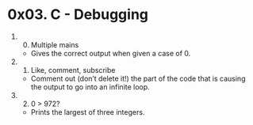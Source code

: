 # 0x03. C - Debugging

1. 0. Multiple mains
   - Gives the correct output when given a case of 0.

2. 1. Like, comment, subscribe
   - Comment out (don’t delete it!) the part of the code that is causing the output to go into an infinite loop.

3. 2. 0 > 972?
   - Prints the largest of three integers.

